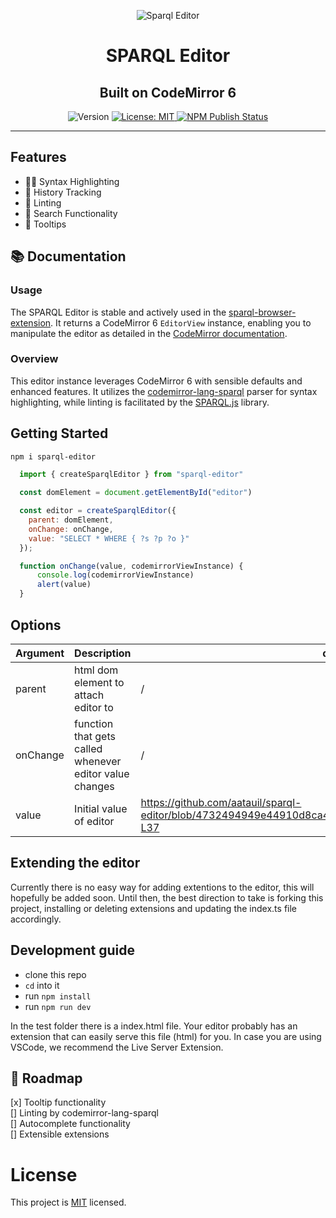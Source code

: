 <p align="center">
    <img src="https://user-images.githubusercontent.com/52280338/222252617-f86be28d-f2f3-4871-a0bf-00e7c42080fa.png" alt="Sparql Editor" />
</p>
<h1 align="center">SPARQL Editor</h1>
<h2 align="center">Built on CodeMirror 6</h2>

<p align="center">
  <img src="https://img.shields.io/github/package-json/v/aatauil/sparql-editor" alt="Version" />
  <a href="LICENSE">
    <img src="https://img.shields.io/badge/license-MIT-yellow.svg" alt="License: MIT" />
  </a>
  <a href="https://github.com/aatauil/sparql-editor/actions/workflows/publish.yml">
    <img src="https://github.com/aatauil/sparql-editor/actions/workflows/publish.yml/badge.svg" alt="NPM Publish Status" />
  </a>
</p>

---

## Features

- 🏳‍🌈 Syntax Highlighting
- 📔 History Tracking
- 💢 Linting
- 🔎 Search Functionality
- 🔽 Tooltips

## 📚 Documentation

### Usage
The SPARQL Editor is stable and actively used in the [sparql-browser-extension](https://github.com/aatauil/sparql-browser-extension). It returns a CodeMirror 6 `EditorView` instance, enabling you to manipulate the editor as detailed in the [CodeMirror documentation](https://codemirror.net/docs/ref/).

### Overview
This editor instance leverages CodeMirror 6 with sensible defaults and enhanced features. It utilizes the [codemirror-lang-sparql](https://github.com/aatauil/codemirror-lang-sparql) parser for syntax highlighting, while linting is facilitated by the [SPARQL.js](https://github.com/RubenVerborgh/SPARQL.js) library.

## Getting Started

`npm i sparql-editor`

```js
  import { createSparqlEditor } from "sparql-editor"
  
  const domElement = document.getElementById("editor")

  const editor = createSparqlEditor({
    parent: domElement,
    onChange: onChange,
    value: "SELECT * WHERE { ?s ?p ?o }"
  });

  function onChange(value, codemirrorViewInstance) {
      console.log(codemirrorViewInstance)
      alert(value)
  }
```

## Options
| Argument  | Description | default | required |
|---|---|---|---|
| parent | html dom element to attach editor to | / | required
| onChange | function that gets called whenever editor value changes  | / |   |
| value |  Initial value of editor | https://github.com/aatauil/sparql-editor/blob/4732494949e44910d8ca45d0391331b520ae9ee0/src/index.ts#L32-L37  |  |

## Extending the editor
Currently there is no easy way for adding extentions to the editor, this will hopefully be added soon. Until then, the best direction to take is forking this project, installing or 
deleting extensions and updating the index.ts file accordingly.  

## Development guide

- clone this repo
- `cd` into it
- run `npm install`
- run `npm run dev` 

In the test folder there is a index.html file. Your editor probably has an extension that can easily serve this file (html) for you. In case you are using VSCode, we recommend the Live Server Extension. 

## 📍 Roadmap 
[x] Tooltip functionality <br />
[] Linting by codemirror-lang-sparql <br />
[] Autocomplete functionality <br />
[] Extensible extensions <br />

# License

This project is [MIT](LICENSE) licensed.